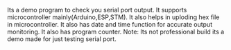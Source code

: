 Its a demo program to check you serial port output.
It supports microcontroller mainly(Arduino,ESP,STM).
It also helps in uploding hex file in microcontroller.
It also has date and time function for accurate output monitoring.
It also has program counter.
Note: Its not professional build its a demo made for just testing serial port.
